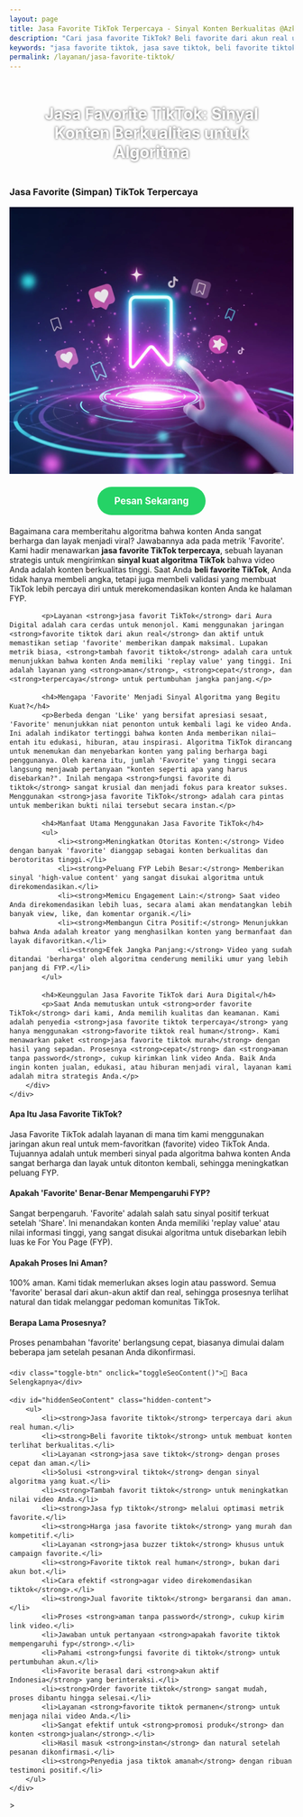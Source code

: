 ```yaml
---
layout: page
title: Jasa Favorite TikTok Terpercaya - Sinyal Konten Berkualitas @Azka201218
description: "Cari jasa favorite TikTok? Beli favorite dari akun real untuk mengirim sinyal konten berkualitas ke algoritma. Layanan terpercaya untuk membuat video viral dan masuk FYP dengan cepat dan aman."
keywords: "jasa favorite tiktok, jasa save tiktok, beli favorite tiktok, jual favorite tiktok, tambah favorit tiktok, order favorite tiktok, jasa fyp tiktok, jasa viral tiktok, sinyal kuat algoritma tiktok, cara agar video direkomendasikan, membuat konten terlihat berkualitas, meningkatkan nilai video tiktok, jasa favorite tiktok terpercaya, favorite tiktok dari akun real, jasa favorit akun aktif, favorite tiktok real human, jasa favorite tiktok aman, jasa buzzer tiktok, jasa favorite tiktok murah, harga jasa favorite tiktok, apakah favorite tiktok mempengaruhi fyp, fungsi favorite di tiktok"
permalink: /layanan/jasa-favorite-tiktok/
---
```


<script type="application/ld+json">
{
  "@context": "https://schema.org",
  "@graph": [
    {
      "@type": "WebSite",
      "@id": "https://auradigital.id/#website",
      "url": "https://auradigital.id/",
      "name": "auradigital.id"
    },
    {
      "@type": "WebPage",
      "@id": "https://auradigital.id/layanan/jasa-favorite-tiktok/#webpage",
      "url": "https://auradigital.id/layanan/jasa-favorite-tiktok/",
      "name": "Jasa Favorite TikTok | Sinyal Konten Berkualitas untuk FYP",
      "isPartOf": {
        "@id": "https://auradigital.id/#website"
      },
      "breadcrumb": {
        "@id": "https://auradigital.id/layanan/jasa-favorite-tiktok/#breadcrumb"
      },
      "description": "Butuh jasa favorite TikTok? Kami adalah solusi untuk membuat video Anda dinilai berkualitas oleh algoritma. Layanan terpercaya untuk mengirim sinyal kuat agar konten viral dan masuk FYP."
    },
    {
      "@type": "Service",
      "name": "Jasa Favorite TikTok",
      "serviceType": "Social Media Engagement",
      "provider": {
        "@type": "WebSite",
        "name": "auradigital.id",
        "url": "https://auradigital.id/"
      },
      "areaServed": {
        "@type": "Country",
        "name": "Indonesia"
      },
      "description": "Jasa favorite TikTok dari akun real human untuk membuat video Anda viral dan direkomendasikan di FYP. Layanan terpercaya untuk meningkatkan nilai konten di mata algoritma."
    },
    {
      "@type": "Product",
      "name": "Paket Favorite TikTok",
      "image": "https://raw.githubusercontent.com/AzkaAtta/azkaatta.github.io/main/image/jasa-favorite-tiktok.webp",
      "description": "Beli paket favorite untuk video TikTok. Dikerjakan oleh tim buzzer profesional untuk mengirim sinyal konten berkualitas ke algoritma, meningkatkan peluang FYP, dan membuat konten viral.",
      "brand": {
        "@type": "Brand",
        "name": "auradigital.id"
      },
      "offers": {
        "@type": "Offer",
        "priceCurrency": "IDR",
        "price": "2000",
        "availability": "https://schema.org/InStock",
        "url": "https://auradigital.id/layanan/jasa-favorite-tiktok/"
      }
    },
    {
      "@type": "BreadcrumbList",
      "@id": "https://auradigital.id/layanan/jasa-favorite-tiktok/#breadcrumb",
      "itemListElement": [
        {
          "@type": "ListItem",
          "position": 1,
          "name": "Home",
          "item": "https://auradigital.id/"
        },
        {
          "@type": "ListItem",
          "position": 2,
          "name": "Layanan",
          "item": "https://auradigital.id/layanan/"
        },
        {
          "@type": "ListItem",
          "position": 3,
          "name": "Jasa Favorite TikTok",
          "item": "https://auradigital.id/layanan/jasa-favorite-tiktok/"
        }
      ]
    },
    {
      "@type": "FAQPage",
      "mainEntity": [
        {
          "@type": "Question",
          "name": "Apa itu Jasa Favorite TikTok?",
          "acceptedAnswer": {
            "@type": "Answer",
            "text": "Ini adalah layanan di mana tim kami menggunakan jaringan akun real untuk mem-favoritkan (favorite) video TikTok Anda. Tujuannya adalah untuk memberi sinyal pada algoritma bahwa konten Anda sangat berharga dan layak untuk ditonton kembali."
          }
        },
        {
          "@type": "Question",
          "name": "Apakah 'Favorite' benar-benar mempengaruhi FYP?",
          "acceptedAnswer": {
            "@type": "Answer",
            "text": "Ya, 'Favorite' adalah salah satu sinyal positif terkuat. Ini menandakan konten Anda memiliki nilai tinggi (high-value content), sehingga peluangnya untuk direkomendasikan ke FYP meningkat secara signifikan."
          }
        },
        {
          "@type": "Question",
          "name": "Apakah aman membeli Favorite TikTok?",
          "acceptedAnswer": {
            "@type": "Answer",
            "text": "Sangat aman. Kami menggunakan akun-akun real human dan aktif. Metode kami dirancang untuk terlihat natural dan tidak melanggar pedoman komunitas TikTok."
          }
        }
      ]
    }
  ]
}
</script>

<h1 style="text-align: center; color: #fff; text-shadow: 0 0 4px rgba(0,0,0,0.7); padding: 20px 15px;">
    Jasa Favorite TikTok: Sinyal Konten Berkualitas untuk Algoritma
</h1>

<div class="jasa-top-komen-tiktok-container">
    <div class="service-card" id="jasa-favorite-tiktok-card" onclick="toggleService(this)">
        <h3>Jasa Favorite (Simpan) TikTok Terpercaya</h3>
        <img src="https://raw.githubusercontent.com/AzkaAtta/azkaatta.github.io/main/image/jasa-favorite-tiktok.webp" alt="Jasa Favorite TikTok untuk Sinyal Algoritma" style="max-width:100%; height:auto;" loading="lazy">
        <a href="https://wa.me/62895402343693?text=Halo,%20saya%20tertarik%20dengan%20Jasa%20Favorite%20TikTok.%20Bisa%20info%20lebih%20lanjut?" target="_blank" class="whatsapp-button" style="display: block; width: fit-content; margin: 20px auto; padding: 15px 30px; background-color: #25D366; color: white; text-align: center; text-decoration: none; border-radius: 50px; font-size: 1.2em; font-weight: bold; transition: background-color 0.3s ease;">
            Pesan Sekarang
        </a>
        <div class="service-description">
            <p>Bagaimana cara memberitahu algoritma bahwa konten Anda sangat berharga dan layak menjadi viral? Jawabannya ada pada metrik 'Favorite'. Kami hadir menawarkan <strong>jasa favorite TikTok terpercaya</strong>, sebuah layanan strategis untuk mengirimkan <strong>sinyal kuat algoritma TikTok</strong> bahwa video Anda adalah konten berkualitas tinggi. Saat Anda <strong>beli favorite TikTok</strong>, Anda tidak hanya membeli angka, tetapi juga membeli validasi yang membuat TikTok lebih percaya diri untuk merekomendasikan konten Anda ke halaman FYP.</p>

            <p>Layanan <strong>jasa favorit TikTok</strong> dari Aura Digital adalah cara cerdas untuk menonjol. Kami menggunakan jaringan <strong>favorite tiktok dari akun real</strong> dan aktif untuk memastikan setiap 'favorite' memberikan dampak maksimal. Lupakan metrik biasa, <strong>tambah favorit tiktok</strong> adalah cara untuk menunjukkan bahwa konten Anda memiliki 'replay value' yang tinggi. Ini adalah layanan yang <strong>aman</strong>, <strong>cepat</strong>, dan <strong>terpercaya</strong> untuk pertumbuhan jangka panjang.</p>

            <h4>Mengapa 'Favorite' Menjadi Sinyal Algoritma yang Begitu Kuat?</h4>
            <p>Berbeda dengan 'Like' yang bersifat apresiasi sesaat, 'Favorite' menunjukkan niat penonton untuk kembali lagi ke video Anda. Ini adalah indikator tertinggi bahwa konten Anda memberikan nilai—entah itu edukasi, hiburan, atau inspirasi. Algoritma TikTok dirancang untuk menemukan dan menyebarkan konten yang paling berharga bagi penggunanya. Oleh karena itu, jumlah 'Favorite' yang tinggi secara langsung menjawab pertanyaan "konten seperti apa yang harus disebarkan?". Inilah mengapa <strong>fungsi favorite di tiktok</strong> sangat krusial dan menjadi fokus para kreator sukses. Menggunakan <strong>jasa favorite TikTok</strong> adalah cara pintas untuk memberikan bukti nilai tersebut secara instan.</p>

            <h4>Manfaat Utama Menggunakan Jasa Favorite TikTok</h4>
            <ul>
                <li><strong>Meningkatkan Otoritas Konten:</strong> Video dengan banyak 'favorite' dianggap sebagai konten berkualitas dan berotoritas tinggi.</li>
                <li><strong>Peluang FYP Lebih Besar:</strong> Memberikan sinyal 'high-value content' yang sangat disukai algoritma untuk direkomendasikan.</li>
                <li><strong>Memicu Engagement Lain:</strong> Saat video Anda direkomendasikan lebih luas, secara alami akan mendatangkan lebih banyak view, like, dan komentar organik.</li>
                <li><strong>Membangun Citra Positif:</strong> Menunjukkan bahwa Anda adalah kreator yang menghasilkan konten yang bermanfaat dan layak difavoritkan.</li>
                <li><strong>Efek Jangka Panjang:</strong> Video yang sudah ditandai 'berharga' oleh algoritma cenderung memiliki umur yang lebih panjang di FYP.</li>
            </ul>

            <h4>Keunggulan Jasa Favorite TikTok dari Aura Digital</h4>
            <p>Saat Anda memutuskan untuk <strong>order favorite TikTok</strong> dari kami, Anda memilih kualitas dan keamanan. Kami adalah penyedia <strong>jasa favorite tiktok terpercaya</strong> yang hanya menggunakan <strong>favorite tiktok real human</strong>. Kami menawarkan paket <strong>jasa favorite tiktok murah</strong> dengan hasil yang sepadan. Prosesnya <strong>cepat</strong> dan <strong>aman tanpa password</strong>, cukup kirimkan link video Anda. Baik Anda ingin konten jualan, edukasi, atau hiburan menjadi viral, layanan kami adalah mitra strategis Anda.</p>
        </div>
    </div>
</div>

<style>
  /* Struktur CSS Anda tidak diubah */
</style>

<div class="accordion">
  <div class="accordion-item">
    <div class="accordion-title"><h4>Apa Itu Jasa Favorite TikTok?</h4></div>
    <div class="accordion-content">
      Jasa Favorite TikTok adalah layanan di mana tim kami menggunakan jaringan akun real untuk mem-favoritkan (favorite) video TikTok Anda. Tujuannya adalah untuk memberi sinyal pada algoritma bahwa konten Anda sangat berharga dan layak untuk ditonton kembali, sehingga meningkatkan peluang FYP.
    </div>
  </div>

  <div class="accordion-item">
    <div class="accordion-title"><h4>Apakah 'Favorite' Benar-Benar Mempengaruhi FYP?</h4></div>
    <div class="accordion-content">
      Sangat berpengaruh. 'Favorite' adalah salah satu sinyal positif terkuat setelah 'Share'. Ini menandakan konten Anda memiliki 'replay value' atau nilai informasi tinggi, yang sangat disukai algoritma untuk disebarkan lebih luas ke For You Page (FYP).
    </div>
  </div>

  <div class="accordion-item">
    <div class="accordion-title"><h4>Apakah Proses Ini Aman?</h4></div>
    <div class="accordion-content">
      100% aman. Kami tidak memerlukan akses login atau password. Semua 'favorite' berasal dari akun-akun aktif dan real, sehingga prosesnya terlihat natural dan tidak melanggar pedoman komunitas TikTok.
    </div>
  </div>
  
  <div class="accordion-item">
    <div class="accordion-title"><h4>Berapa Lama Prosesnya?</h4></div>
    <div class="accordion-content">
      Proses penambahan 'favorite' berlangsung cepat, biasanya dimulai dalam beberapa jam setelah pesanan Anda dikonfirmasi.
    </div>
  </div>
</div>

<script>
  // Struktur JS Anda tidak diubah
</script>


<style>
  /* Struktur CSS Anda tidak diubah */
</style>

<div class="toggle-container">

    <div class="toggle-btn" onclick="toggleSeoContent()">📌 Baca Selengkapnya</div>
    
    <div id="hiddenSeoContent" class="hidden-content">
        <ul>
            <li><strong>Jasa favorite tiktok</strong> terpercaya dari akun real human.</li>
            <li><strong>Beli favorite tiktok</strong> untuk membuat konten terlihat berkualitas.</li>
            <li>Layanan <strong>jasa save tiktok</strong> dengan proses cepat dan aman.</li>
            <li>Solusi <strong>viral tiktok</strong> dengan sinyal algoritma yang kuat.</li>
            <li><strong>Tambah favorit tiktok</strong> untuk meningkatkan nilai video Anda.</li>
            <li><strong>Jasa fyp tiktok</strong> melalui optimasi metrik favorite.</li>
            <li><strong>Harga jasa favorite tiktok</strong> yang murah dan kompetitif.</li>
            <li>Layanan <strong>jasa buzzer tiktok</strong> khusus untuk campaign favorite.</li>
            <li><strong>Favorite tiktok real human</strong>, bukan dari akun bot.</li>
            <li>Cara efektif <strong>agar video direkomendasikan tiktok</strong>.</li>
            <li><strong>Jual favorite tiktok</strong> bergaransi dan aman.</li>
            <li>Proses <strong>aman tanpa password</strong>, cukup kirim link video.</li>
            <li>Jawaban untuk pertanyaan <strong>apakah favorite tiktok mempengaruhi fyp</strong>.</li>
            <li>Pahami <strong>fungsi favorite di tiktok</strong> untuk pertumbuhan akun.</li>
            <li>Favorite berasal dari <strong>akun aktif Indonesia</strong> yang berinteraksi.</li>
            <li><strong>Order favorite tiktok</strong> sangat mudah, proses dibantu hingga selesai.</li>
            <li>Layanan <strong>favorite tiktok permanen</strong> untuk menjaga nilai video Anda.</li>
            <li>Sangat efektif untuk <strong>promosi produk</strong> dan konten <strong>jualan</strong>.</li>
            <li>Hasil masuk <strong>instan</strong> dan natural setelah pesanan dikonfirmasi.</li>
            <li><strong>Penyedia jasa tiktok amanah</strong> dengan ribuan testimoni positif.</li>
        </ul>
    </div>
</div>

<style>
    .toggle-container {
        margin-top: 20px; 
    }
    .toggle-btn {
        cursor: pointer;
        /* Warna tombol diubah agar kontras dengan background gelap */
        color: #67e8f9; /* Biru Cyan Terang */
        text-decoration: underline;
        display: inline-block;
        font-weight: bold;
        text-shadow: 0 1px 2px rgba(0,0,0,0.5);
    }
    .hidden-content {
        /* KUNCI #1: Konten disembunyikan di awal */
        display: none; 
        
        /* KUNCI #2: Style diubah menjadi transparan & teks putih */
        background: rgba(0, 0, 0, 0.25); /* Background semi-transparan gelap */
        backdrop-filter: blur(8px);
        color: #ffffff; /* Warna teks utama menjadi putih */
        border: 1px solid rgba(255, 255, 255, 0.15); /* Border efek kaca */
        
        margin-top: 15px;
        padding: 20px;
        border-radius: 12px;
        text-shadow: 0 1px 2px rgba(0,0,0,0.5); /* Bayangan agar teks mudah dibaca */
    }
    .hidden-content ul {
        margin: 0;
        padding-left: 20px;
    }
    .hidden-content li {
        margin-bottom: 8px;
    }
    .hidden-content strong {
        color: #93c5fd; /* Warna biru muda untuk keyword */
    }
</style>>

<script>
    function toggleSeoContent() {
        var content = document.getElementById("hiddenSeoContent");
        var button = document.querySelector(".toggle-btn");
        
        // Cek apakah konten sedang tersembunyi atau tidak
        if (content.style.display === "none" || content.style.display === "") {
            content.style.display = "block";
            button.textContent = "📌 Tutup Selengkapnya";
        } else {
            content.style.display = "none";
            button.textContent = "📌 Baca Selengkapnya";
        }
    }
</script>
<script>
    // Struktur JS Anda tidak diubah
</script>
